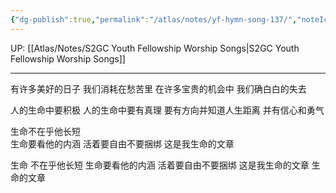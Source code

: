```yaml
---
{"dg-publish":true,"permalink":"/atlas/notes/yf-hymn-song-137/","noteIcon":""}
---
```


UP: [[Atlas/Notes/S2GC Youth Fellowship Worship Songs\|S2GC Youth Fellowship Worship Songs]]

---


有许多美好的日子
我们消耗在愁苦里
在许多宝贵的机会中
我们确白白的失去

人的生命中要积极
人的生命中要有真理
要有方向并知道人生距离
并有信心和勇气

生命不在乎他长短  
生命要看他的内涵
活着要自由不要捆绑 
这是我生命的文章

生命 不在乎他长短
生命要看他的内涵
活着要自由不要捆绑
这是我生命的文章
生命的文章